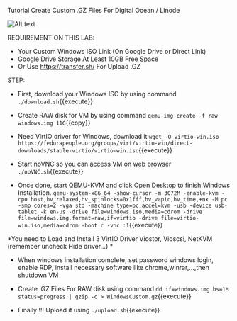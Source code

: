 Tutorial Create Custom .GZ Files For Digital Ocean / Linode

![Alt text](https://canhme.com/wp-content/uploads/2018/09/DigitalOcean-Custom-Images.jpg "Screenshot")

REQUIREMENT ON THIS LAB:
 - Your Custom Windows ISO Link (On Google Drive or Direct Link)
 - Google Drive Storage At Least 10GB Free Space 
 - Or Use https://transfer.sh/ For Upload .GZ

STEP:
 
 - First, download your Windows ISO by using command `./download.sh`{{execute}}
 
 - Create RAW disk for VM by using command `qemu-img create -f raw windows.img 11G`{{copy}}
 
 - Need VirtIO driver for Windows, download it `wget -O virtio-win.iso https://fedorapeople.org/groups/virt/virtio-win/direct-downloads/stable-virtio/virtio-win.iso`{{execute}}

 - Start noVNC so you can access VM on web browser `./noVNC.sh`{{execute}}
 
 - Once done, start QEMU-KVM and click Open Desktop to finish Windows Installation.
 `qemu-system-x86_64 -show-cursor -m 3072M -enable-kvm -cpu host,hv_relaxed,hv_spinlocks=0x1fff,hv_vapic,hv_time,+nx -M pc -smp cores=2 -vga std -machine type=pc,accel=kvm -usb -device usb-tablet -k en-us -drive file=windows.iso,media=cdrom -drive file=windows.img,format=raw,if=virtio -drive file=virtio-win.iso,media=cdrom -boot c -vnc :1`{{execute}}
 
 *You need to Load and Install 3 VirtIO Driver Viostor, Vioscsi, NetKVM (remember uncheck Hide driver...) *
 
 - When windows installation complete, set password windows login, enable RDP, install necessary software like chrome,winrar,...,then shutdown VM
 
 - Create .GZ Files For RAW disk using command `dd if=windows.img bs=1M status=progress | gzip -c > WindowsCustom.gz`{{execute}}
 
 - Finally !!! Upload it using `./upload.sh`{{execute}}

